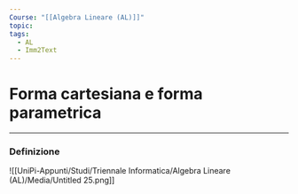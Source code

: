 ```yaml
---
Course: "[[Algebra Lineare (AL)]]"
topic: 
tags:
  - AL
  - Imm2Text
---
```


# Forma cartesiana e forma parametrica
---

### Definizione
![[UniPi-Appunti/Studi/Triennale Informatica/Algebra Lineare (AL)/Media/Untitled 25.png]]
